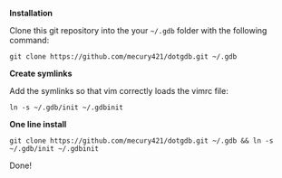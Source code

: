 **Installation**

Clone this git repository into the your `~/.gdb` folder with the following command:

    git clone https://github.com/mecury421/dotgdb.git ~/.gdb

**Create symlinks**

Add the symlinks so that vim correctly loads the vimrc file:

    ln -s ~/.gdb/init ~/.gdbinit

**One line install**

    git clone https://github.com/mecury421/dotgdb.git ~/.gdb && ln -s ~/.gdb/init ~/.gdbinit

Done!
